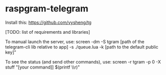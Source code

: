 raspgram-telegram
=================

Install this: https://github.com/vysheng/tg

[TODO: list of requirements and libraries]

To manual launch the server, use:
screen -dm -S tgram [path of the telegram-cli lib relative to app] -s ./queue.lua -k [path to the default public key]"

To see the status (and send other commands), use:
screen -r tgram -p 0 -X stuff "[your command]] $(printf \\\r)"